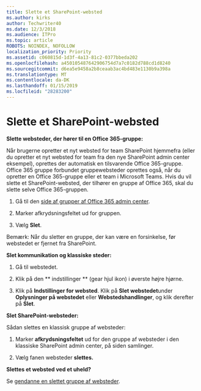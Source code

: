 ```yaml
---
title: Slette et SharePoint-websted
ms.author: kirks
author: Techwriter40
ms.date: 12/3/2018
ms.audience: ITPro
ms.topic: article
ROBOTS: NOINDEX, NOFOLLOW
localization_priority: Priority
ms.assetid: c060815d-1d3f-4a13-81c2-0377bbeda202
ms.openlocfilehash: a450105487642906754d7a7c0182d788cd1d8240
ms.sourcegitcommit: d6ea5e9458a2b8ceaab3ac4bd483e1130b9a398a
ms.translationtype: MT
ms.contentlocale: da-DK
ms.lasthandoff: 01/15/2019
ms.locfileid: "28283200"
---
```

# <a name="delete-a-sharepoint-site"></a>Slette et SharePoint-websted

 **Slette websteder, der hører til en Office 365-gruppe:**
  
Når brugerne opretter et nyt websted for team SharePoint hjemmefra (eller du opretter et nyt websted for team fra den nye SharePoint admin center eksempel), oprettes der automatisk en tilsvarende Office 365-gruppe. Office 365 gruppe forbundet gruppewebsteder oprettes også, når du opretter en Office 365-gruppe eller et team i Microsoft Teams. Hvis du vil slette et SharePoint-websted, der tilhører en gruppe af Office 365, skal du slette selve Office 365-gruppen. 
  
1. Gå til den [side af grupper af Office 365 admin center](https://portal.office.com/adminportal/home#/groups).
  
2. Marker afkrydsningsfeltet ud for gruppen.
  
3. Vælg **Slet**. 
  
Bemærk: Når du sletter en gruppe, der kan være en forsinkelse, før webstedet er fjernet fra SharePoint.
  
 **Slet kommunikation og klassiske steder:**
  
1. Gå til webstedet.
  
2. Klik på den ** indstillinger ** (gear hjul ikon) i øverste højre hjørne. 
  
3. Klik på **Indstillinger for websted**. Klik på **Slet webstedet**under **Oplysninger på webstedet** eller **Webstedshandlinger**, og klik derefter på **Slet**. 
  
 **Slet SharePoint-websteder:**
  
Sådan slettes en klassisk gruppe af websteder:
  
1. Marker **afkrydsningsfeltet** ud for den gruppe af websteder i den klassiske SharePoint admin center, på siden samlinger. 
  
2. Vælg fanen websteder **slettes.**
  
 **Slettes et websted ved et uheld?**
  
Se [gendanne en slettet gruppe af websteder](https://go.microsoft.com/fwlink/?linkid=867660).
  

